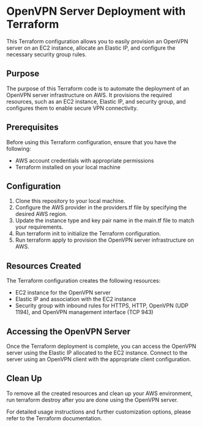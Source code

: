 # OpenVPN Server Deployment with Terraform

This Terraform configuration allows you to easily provision an OpenVPN server on an EC2 instance, allocate an Elastic IP, and configure the necessary security group rules.

## Purpose

The purpose of this Terraform code is to automate the deployment of an OpenVPN server infrastructure on AWS. It provisions the required resources, such as an EC2 instance, Elastic IP, and security group, and configures them to enable secure VPN connectivity.

## Prerequisites

Before using this Terraform configuration, ensure that you have the following:

- AWS account credentials with appropriate permissions
- Terraform installed on your local machine

## Configuration

1. Clone this repository to your local machine.
2. Configure the AWS provider in the providers.tf file by specifying the desired AWS region.
3. Update the instance type and key pair name in the main.tf file to match your requirements.
4. Run terraform init to initialize the Terraform configuration.
5. Run terraform apply to provision the OpenVPN server infrastructure on AWS.

## Resources Created

The Terraform configuration creates the following resources:

- EC2 instance for the OpenVPN server
- Elastic IP and association with the EC2 instance
- Security group with inbound rules for HTTPS, HTTP, OpenVPN (UDP 1194), and OpenVPN management interface (TCP 943)

## Accessing the OpenVPN Server

Once the Terraform deployment is complete, you can access the OpenVPN server using the Elastic IP allocated to the EC2 instance. Connect to the server using an OpenVPN client with the appropriate client configuration.

## Clean Up

To remove all the created resources and clean up your AWS environment, run terraform destroy after you are done using the OpenVPN server.

For detailed usage instructions and further customization options, please refer to the Terraform documentation.